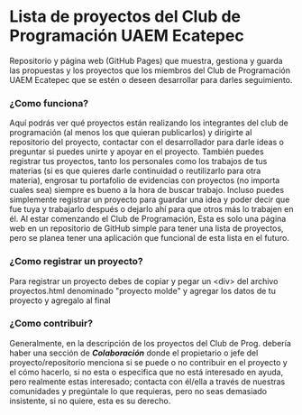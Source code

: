 # Lista de proyectos del Club de Programación UAEM Ecatepec
Repositorio y página web (GitHub Pages) que muestra, gestiona y guarda las propuestas y los proyectos que los miembros del Club de Programación UAEM Ecatepec que se estén o deseen desarrollar para darles seguimiento.

### ¿Como funciona?
Aquí podrás ver qué proyectos están realizando los integrantes del club de programación (al menos los que quieran publicarlos) y dirigirte al repositorio del proyecto, contactar con el desarrollador para darle ideas o preguntar si puedes unirte y apoyar en el proyecto. También puedes registrar tus proyectos, tanto los personales como los trabajos de tus materias (si es que quieres darle continuidad o reutilizarlo para otra materia), engrosar tu portafolio de evidencias con proyectos (no importa cuales sea) siempre es bueno a la hora de buscar trabajo. Incluso puedes simplemente registrar un proyecto para guardar una idea y poder decir que fue tuya y trabajarlo después o dejarlo ahí para que otros más lo trabajen en él.
Al estar comenzando el Club de Programación, Esta es solo una página web en un repositorio de GitHub simple para tener una lista de proyectos, pero se planea tener una aplicación que funcional de esta lista en el futuro.

### ¿Como registrar un proyecto?
Para registrar un proyecto debes de copiar y pegar un \<div\> del archivo proyectos.html denominado "proyecto molde" y agregar los datos de tu proyecto y agregalo al final

### ¿Como contribuir?
Generalmente, en la descripción de los proyectos del Club de Prog. debería haber una sección de **_Colaboración_** donde el propietario o jefe del proyecto/repositorio menciona si se puede o no contribuir en el proyecto y el cómo hacerlo, si no esta o especifica que no está interesado en ayuda, pero realmente estas interesado; contacta con él/ella a través de nuestras comunidades y pregúntale lo que requieras, pero no seas demasiado insistente, si no quiere, esta es su derecho.
